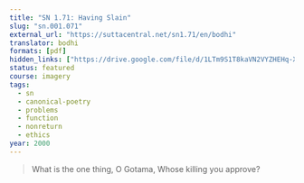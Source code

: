 ```yaml
---
title: "SN 1.71: Having Slain"
slug: "sn.001.071"
external_url: "https://suttacentral.net/sn1.71/en/bodhi"
translator: bodhi
formats: [pdf]
hidden_links: ["https://drive.google.com/file/d/1LTm9S1T8kaVN2VYZHEHq-XiNFa98_m7D"]
status: featured
course: imagery
tags:
  - sn
  - canonical-poetry
  - problems
  - function
  - nonreturn
  - ethics
year: 2000
---
```


> What is the one thing, O Gotama,
Whose killing you approve?

